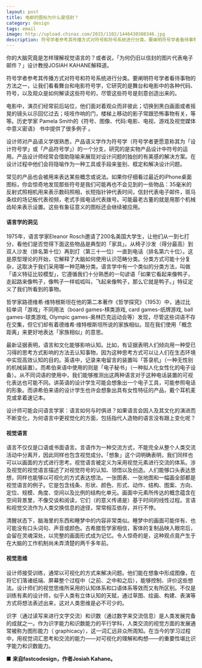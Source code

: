 ```yaml
---
layout: post
title: 电邮的图标为什么是信封？
category: design
tags: email
image: http://upload.chinaz.com/2015/1102/1446430308346.jpg
description: 符号学者参考其传播方式对符号和符号系统进行分类。要阐明符号学者看待事物的方法之一，让我们看看舞台和电影符号学，它研究的是舞台和电影中的各种代码、符号，以及观众是如何解读这些符号的，尽管这些符号是刻意创造出来的。
---
```


你的大脑究竟是怎样理解视觉语言的？或者说，「为何仍旧以信封的图片代表电子邮件？」设计教授JOSIAH KAHANE解释道。

符号学者参考其传播方式对符号和符号系统进行分类。要阐明符号学者看待事物的方法之一，让我们看看舞台和电影符号学，它研究的是舞台和电影中的各种代码、符号，以及观众是如何解读这些符号的，尽管这些符号是刻意创造出来的。

电影中，演员们经常前后站位，他们面对着观众而非彼此；切换到黑白画面或者摇晃的镜头以示回忆过去；吱吱作响的门，楼梯上移动的影子常跟恐怖事物有关，等等。历史学家 Pamela Smith的《符号、图像、代码:电影、电视、游戏及视觉媒体中意义密语》 书中提供了很多例子 。

设计师对产品语义学很熟悉，产品语义学作为符号学（符号学者更愿意称其为「设计符号学」或「产品符号学」）的一个分支，研究的是实物产品设计中符号的运用。产品设计师经常会借助隐喻来展现对设计问题的独创的有美感的解决方案。在设计过程中他们会将隐喻作为一种工具或手段来鉴别、框定和解决设计问题。

常见的产品也会被用来表达某些概念或说法。如果你仔细看过最近的iPhone桌面图标，你会惊奇地发现那些符号是我们可能再也不会见到的一些物品：35毫米的反射式照相机用来表示数码照相，长短指针钟代表时间，信封代表电子邮件，斑马条纹的场记板代表视频，老式手摇电话代表拨号。可能最老古董的就是用那个机械齿轮来表示设置。这些有象征意义的图标还会继续被应用。

#### 语言学的洞见

1975年，语言学家Eleanor Rosch邀请了200名美国大学生，让他们从一到七打分，看他们是否觉得下面这些物品是典型的「家具」。从椅子沙发（得分最高）到双人沙发（排名第十位）再到灯（第三十一位）一直到电话（排名第六十位）。这是原型理论的开始，它解释了大脑如何使用认识范畴分类。分类方式可能十分复杂，这取决于我们采用哪一种范畴分类。语言学中有一个类似的分类方法，叫做「语义特征比较模型」，它遵循我们十分熟悉的一句谚语「如果它看起来像鸭子，走起路来像鸭子，像鸭子一样呱呱叫，飞起来像鸭子，那么它就是鸭子。」特征定义了我们所看到的事物。

哲学家路德维希·维特根斯坦在他的第二本著作《哲学探究》（1953）中，通过比较单词「游戏」不同用法（board games-棋类游戏, card games-纸牌游戏, ball games-球类游戏, Olympic games-奥林匹克运动会等）发现，尽管这些词语不存在交集，但它们却有着德维希·维特根斯坦所说的家族相似。现在我们使用「概念距离」来更好地表达「家族相似」的意思。

最新证据表明，语言和文化能够影响认知。比如，有证据表明人们倾向用一种受已习得的思考方式影响的方法去认知事物，因为这种思考方式可以让人们在生态环境中实现高效认知的目的。英语中，记录来电留言的装置叫「答录机」（一种无性别的机械装置）。而希伯来语中使用的则是「电子秘书」（一种拟人化女性化的电子设备）。从不同词语的使用中，我们能够推测出这两种语言对于这种电话装置的可视化表达也可能不同。讲英语的设计学生可能会想象出一个电子工具，可能参照电话的形象。而讲希伯来语的设计学生也许会想象出具有女性特征的产品，戴个耳机麦克或拿着速记本。

设计师可能会问语言学家：语言如何与时俱进？如果语言会因人及其文化的演进而不断变化，为何语言中更视觉化的方面，包括指代人造物的语言没有跟上变化呢？

#### 视觉语言

语言不仅仅是口语或书面语言。言语作为一种交流方式，不能完全从整个人类交流活动中分离开，因此同样也包含视觉成分。「想象」这个词明确表明，我们同样也可以以画面的方式进行思考。视觉语言被定义为采用视觉元素进行交流的体系。涉及视觉的视觉语言描述了对视觉符号的认知、领悟以及创造。人们能够口头表达思想，同样也能够以可视化的方式表达想法。一张图表、一张地图和一幅画全部都是视觉语言的例子。它是包含线条、形状、颜色、形式、动作、结构、图案、方向、定位、规模、角度、空间以及比例的结构化单元。画面中元素所传达的概念蕴含在空间背景里，不像交谈和阅读，它们（的意义传递是）基于时间的线性过程。言语和视觉交流作为人类交换信息的途径，常常相互依存，并行不悖。

清醒状态下，脑海里的东西和睡梦中的内容非常类似。睡梦中的画面可能伴有、也可能没有口头词句、声音或颜色。古希腊哲学家相信，客体的复制品映入眼帘后，会留在灵魂深处，以完整的画面形式成为记忆。令人惊奇的是，这种观点竟产生于在大脑的工作机制尚未弄清楚的两千多年前。

#### 视觉思维

设计师接受训练，通常以可视化的方式来解决问题。他们能在想象中形成图像，在将它们落诸纸端、屏幕整个过程中（之前、之中和之后），能够控制、评价这些想法。设计师们的视觉思维所采用的认知体系和口语体系等效而又有所区别。不仅是训练有素的设计师，似乎人类有立体认知的天赋，通过草图、绘画、构建、表演等方式将想法表述出来，这对人类思维是必不可少的。

识字（通过读写来进行文字交流）和识数（通过数字来交流信息）是人类发展完备的成就之一。作为识字能力和识数能力的平行学科，人类交流的视觉方面的发展通常被称为图形能力（ graphicacy），这一词汇远非众所周知。在当今的学习过程中，用视觉词汇思考和交流的能力——对可视化的理解和构想——的重要性堪比识字能力和识数能力。

■ **来自fastcodesign，作者Josiah Kahane。**
